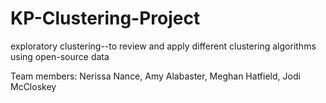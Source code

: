 # KP-Clustering-Project
exploratory clustering--to review and apply different clustering algorithms using open-source data

Team members: Nerissa Nance, Amy Alabaster, Meghan Hatfield, Jodi McCloskey 
